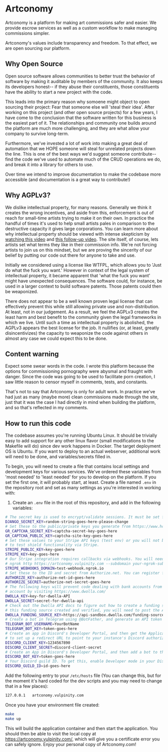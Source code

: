 # Artconomy

Artconomy is a platform for making art commissions safer and easier. We provide escrow services as well as a custom workflow to make managing commissions simpler.

Artconomy's values include transparency and freedom. To that effect, we are open sourcing our platform.

## Why Open Source

Open source software allows communities to better trust the behavior of software by making it auditable by members of the community. It also keeps its developers honest-- if they abuse their constituents, those constituents have the ability to start a new project with the code.

This leads into the primary reason why somoene might object to open sourcing their project: Fear that someone else will 'steal their idea'. After working on this project (and other open source projects) for a few years, I have come to the conclusion that the software written for this business is the easiest part of it. The relationships and community one builds around the platform are much more challenging, and they are what allow your company to survive long-term.

Furthermore, we've invested a lot of work into making a great deal of automation that we HOPE someone will steal for unrelated projects down the line. This is one of the best ways we'd suggest someone contribute-- find the code we've used to automate much of the CRUD operations we do, and break it into a library for others to use.

Over time we intend to improve documentation to make the codebase more accessible (and documentation is a great way to contribute!)

## Why AGPLv3?

We dislike intellectual property, for many reasons. Generally we think it creates the wrong incentives, and aside from this, enforcement is out of reach for small-time artists trying to make it on their own. In practice the handful of times it's used to help small artists pales in comparison to the destructive capacity it gives large corporations. You can learn more about why intellectual property should be viewed with intense skepticism by [watching this video](https://www.youtube.com/watch?v=jIM6dN3ogbk) and [this follow-up video](https://www.youtube.com/watch?v=mnnYCJNhw7w). The site itself, of course, lets artists set what terms they like in their commission info. We're not forcing artists to join us on this mindset, but we are proving the sincerity of our belief by putting our code out there for anyone to take and use.

Initially we considered using a license like WTFPL, which allows you to 'Just do what the fuck you want.' However in context of the legal system of intellectual property, it became apparent that 'what the fuck you want' might have unexpected consequences. The software could, for instance, be used in a larger context to build software patents. Those patents could then be weaponized.

There does not appear to be a well known proven legal license that can effectively prevent this while still allowing private use and non-distribution. At least, not in our judgement. As a result, we feel the AGPLv3 creates the least harm and best benefit to the community given the legal frameworks in which we live. Until such a time as intellectual property is abolished, the AGPLv3 appears the best license for the job. It nullifies (or, at least, greatly disincentivizes) the capacity to weaponize the code against others in almost any case we could expect this to be done.

## Content warning

Expect some swear words in the code. I wrote this platform because the options for commissioning pornography were abysmal and fraught with danger. Since the code was going to be used to facilitate porn creation, I saw little reason to censor myself in comments, tests, and constants.

That's not to say that Artconomy is only for adult work. In practice we've had just as many (maybe more) clean commissions made through the site, just that it was the case I had directly in mind when building the platform, and so that's reflected in my comments.

## How to run this code

The codebase assumes you're running Ubuntu Linux. It should be trivially easy to add support for any other linux flavor (small modifications to the Makefile will do) since dev work happens in Docker. The target deployment OS is Ubuntu. If you want to deploy to an actual webserver, additional work will need to be done, and variables/secrets filled in.

To begin, you will need to create a file that contains local settings and development keys for various services. We've ordered these variables from 'most needed' to 'least needed' for you to develop on the platform. If you set the first one, it will probably start, at least. Create a file named `.env` in the repository root and set as many settings as you're interested in working with:
1. Create an `.env` file in the root of this repository, and add in the following variables:

```bash
# The secret key is used to encrypt/validate sessions. It must be set for the application to run.
DJANGO_SECRET_KEY=random-string-goes-here-please-change
# Set these to the public/private keys you generate from https://www.hcaptcha.com/ or else you won't  be able to register.
GR_CAPTCHA_SECRET_KEY=captcha-secret-key-goes-here
GR_CAPTCHA_PUBLIC_KEY=captcha-site-key-goes-here
# Set these values to your Stripe API keys (test env) or you will not be able
# to test shield functionality via Stripe.
STRIPE_PUBLIC_KEY=key-goes-here
STRIPE_KEY=key-goes-here
# Our Stripe integration requires callbacks via webhooks. You will need a publicly accessible endpoint to test these. You can use a service like ngrok to set this up, and invoke it this way once you've logged in:
# ngrok http https://artconomy.vulpinity.com --subdomain your-ngrok-subdomain
STRIPE_WEBHOOKS_DOMAIN=test-webhook.ngrok.io
# Set these to the ID and secret from Authorize.net. You can register for a sandbox account at https://developer.authorize.net/
AUTHORIZE_KEY=authorize-net-id-goes-here
AUTHORIZE_SECRET=authorize-net-secret-goes-here
# The following keys will prevent code dealing with bank accounts from working if not set. Register for a Dwolla API
# account by visiting https://www.dwolla.com/
DWOLLA_KEY=key-for-dwolla-API
DWOLLA_SECRET=secret-for-dwolla-api
# Check out the Dwolla API docs to figure out how to create a funding source for the main account. Once you have
# this funding source created and verified, you will need to post the API URL link here. This is the account that payments will go out from. It should be the account Authorize.net payments deposit to, unless you want to run out of money.
DWOLLA_FUNDING_SOURCE_KEY=https://api-sandbox.dwolla.com/funding-sources/uuid-goes-here
# Create a bot in Telegram using @BotFather, and generate an API token for it. This is used for 2FA and availability announcements.
TELEGRAM_BOT_USERNAME=YourBotName
TELEGRAM_BOT_KEY=token-goes-here
# Create an app in Discord's Developer Portal, and then get the Application ID and secret. On Discord's end, you'll need
# to set up a redirect URL to point to your instance's Discord authorization URL, https://artconomy.vulpinity.com/discord/auth/
DISCORD_CLIENT_KEY=1234567890
DISCORD_CLIENT_SECRET=discord-client-secret
# Create an App in Discord's Developer Portal, and then add a bot to that app. Put the bot's token here.
DISCORD_BOT_KEY=token-goes-here
# Your Discord guild ID. To get this, enable Developer mode in your Discord user settings, and then right-click on your guild and select 'Copy ID'
DISCORD_GUILD_ID=id-goes-here
```

Add the following entry to your `/etc/hosts` file (You can change this, but for the moment it's hard coded for the dev scripts and you may need to change that in a few places):

```bash
127.0.0.1	artconomy.vulpinity.com
```
Once you have your environment file created:

```bash
make
make up
```

This will build the application container and then start the application. You should then be able to visit the local copy at https://artconomy.vulpinity.com/, which will give you a certificate error you can safely ignore. Enjoy your personal copy of Artconomy.com!

